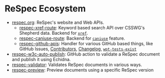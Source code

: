 # ReSpec Ecosystem

- [respec.org](https://github.com/marcoscaceres/respec.org): ReSpec's website and Web APIs.
  - [respec-xref-route](https://github.com/sidvishnoi/respec-xref-route): Keyword based search API over CSSWG's Shepherd data. Backend for [`xref`](xref).
  - [respec-caniuse-route](https://github.com/sidvishnoi/respec-caniuse-route): Backend for [`caniuse`](caniuse) feature.
  - [respec-github-apis](https://github.com/sidvishnoi/respec-github-apis): Handler for various GitHub based things, like GitHub Issues, [Contributors](gh-contributors), [Changelog](rs-changelog), [`wpt-tests-exist`](wpt-tests-exist)
- [respec-w3c-auto-publish](https://github.com/w3c/respec-w3c-auto-publish): GitHub action to validate a ReSpec document and publish it using Echidna.
- [respec-validator](https://github.com/marcoscaceres/respec-validator): Validates ReSpec documents in various ways.
- [respec-preview](https://github.com/sidvishnoi/respec-preview): Preview documents using a specific ReSpec version
